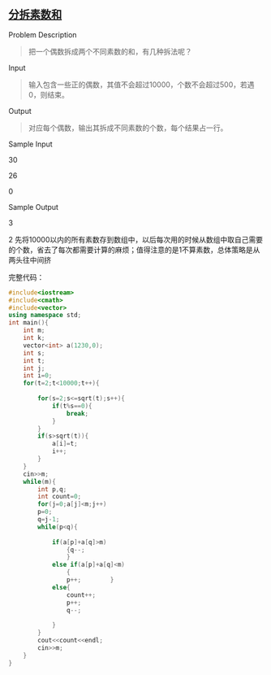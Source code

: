 ## <a href="">分拆素数和</a>

Problem Description

> 把一个偶数拆成两个不同素数的和，有几种拆法呢？
 
Input

> 输入包含一些正的偶数，其值不会超过10000，个数不会超过500，若遇0，则结束。
 

Output

>对应每个偶数，输出其拆成不同素数的个数，每个结果占一行。
 

Sample Input

30

26

0
 
Sample Output

3

2
先将10000以内的所有素数存到数组中，以后每次用的时候从数组中取自己需要的个数，省去了每次都需要计算的麻烦；值得注意的是1不算素数，总体策略是从两头往中间挤

完整代码：
```c++
#include<iostream>
#include<cmath>
#include<vector>
using namespace std;	
int main(){
	int m;
	int k;
	vector<int> a(1230,0);
	int s;
	int t;
	int j;
	int i=0;
	for(t=2;t<10000;t++){
		
		for(s=2;s<=sqrt(t);s++){
			if(t%s==0){
				break;
			}
		}
		if(s>sqrt(t)){	
			a[i]=t;
			i++;
		}
	}
	cin>>m;
	while(m){
		int p,q;
		int count=0;
		for(j=0;a[j]<m;j++)
		p=0;
		q=j-1;
		while(p<q){
			
			if(a[p]+a[q]>m)
				{q--;
				}
			else if(a[p]+a[q]<m)
				{
				p++;		}
			else{
				count++;
				p++;
				q--;
				
			}
		}
		cout<<count<<endl;
		cin>>m;
	}
}
```